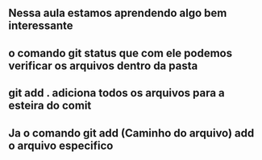 ## Nessa aula estamos aprendendo algo bem interessante
## o comando git status que com ele podemos verificar os arquivos dentro da pasta
##  git add . adiciona todos os arquivos para a esteira do comit
## Ja o comando git add (Caminho do arquivo) add o arquivo especifico